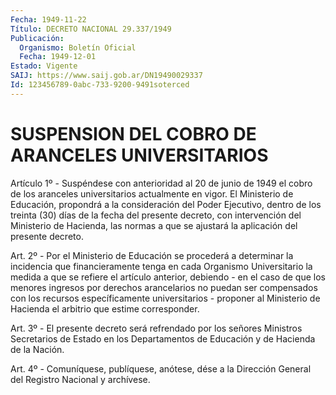```yaml
---
Fecha: 1949-11-22
Título: DECRETO NACIONAL 29.337/1949
Publicación:
  Organismo: Boletín Oficial
  Fecha: 1949-12-01
Estado: Vigente
SAIJ: https://www.saij.gob.ar/DN19490029337
Id: 123456789-0abc-733-9200-9491soterced
---
```

# SUSPENSION DEL COBRO DE ARANCELES UNIVERSITARIOS

<a id="1"></a>
Artículo 1º - Suspéndese con anterioridad al 20 de junio de 1949 el cobro de los aranceles universitarios actualmente en vigor. El Ministerio de Educación, propondrá a la consideración del Poder Ejecutivo, dentro de los treinta (30) días de la fecha del presente decreto, con intervención del Ministerio de Hacienda, las normas a que se ajustará la aplicación del presente decreto.

<a id="2"></a>
Art. 2º - Por el Ministerio de Educación se procederá a determinar la incidencia que financieramente tenga en cada Organismo Universitario la medida a que se refiere el artículo anterior, debiendo - en el caso de que los menores ingresos por derechos arancelarios no puedan ser compensados con los recursos específicamente universitarios - proponer al Ministerio de Hacienda el arbitrio que estime corresponder.

<a id="3"></a>
Art. 3º - El presente decreto será refrendado por los señores Ministros Secretarios de Estado en los Departamentos de Educación y de Hacienda de la Nación.

<a id="4"></a>
Art. 4º - Comuníquese, publíquese, anótese, dése a la Dirección General del Registro Nacional y archívese.